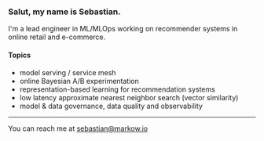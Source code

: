### Salut, my name is Sebastian.

I'm a lead engineer in ML/MLOps
working on recommender systems in online retail and e-commerce.

#### Topics

- model serving / service mesh
- online Bayesian A/B experimentation
- representation-based learning for recommendation systems
- low latency approximate nearest neighbor search (vector similarity)
- model & data governance, data quality and observability

---

You can reach me at [sebastian@markow.io](mailto:sebastian+github@markow.io)
